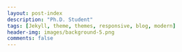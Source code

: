 ```yaml
---
layout: post-index
description: "Ph.D. Student"
tags: [Jekyll, theme, themes, responsive, blog, modern]
header-img: images/background-5.png
comments: false
---
```

